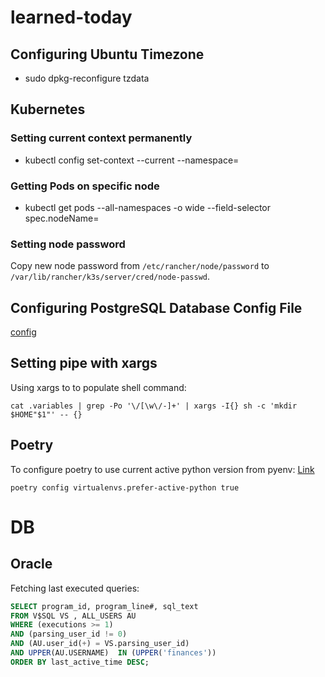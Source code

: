 # learned-today

## Configuring Ubuntu Timezone

* sudo dpkg-reconfigure tzdata

## Kubernetes
### Setting current context permanently

* kubectl config set-context --current --namespace=

### Getting Pods on specific node

* kubectl get pods --all-namespaces -o wide --field-selector spec.nodeName=<node>
 
### Setting node password
 
Copy new node password from `/etc/rancher/node/password` to `/var/lib/rancher/k3s/server/cred/node-passwd`.

## Configuring PostgreSQL Database Config File

[config](https://www.prisma.io/dataguide/postgresql/authentication-and-authorization/configuring-user-authentication)
 
##  Setting pipe with xargs
 
 Using xargs to to populate shell command:
 
 `cat .variables | grep -Po '\/[\w\/-]+' | xargs -I{} sh -c 'mkdir $HOME"$1"' -- {}`
 
 ## Poetry
 
 To configure poetry to use current active python version from pyenv:
[Link]( https://github.com/python-poetry/poetry/issues/5947)
 
 `poetry config virtualenvs.prefer-active-python true`
 
 # DB
 
 ## Oracle
 
 Fetching last executed queries:
 ```sql
SELECT program_id, program_line#, sql_text
FROM V$SQL VS , ALL_USERS AU
WHERE (executions >= 1)
AND (parsing_user_id != 0)
AND (AU.user_id(+) = VS.parsing_user_id)
AND UPPER(AU.USERNAME)  IN (UPPER('finances'))
ORDER BY last_active_time DESC;
 ```
